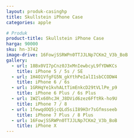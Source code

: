 ```yaml
---
layout: produk-casinghp
title: Skullstein iPhone Case
categories: apple

# Produk
product-title: Skullstein iPhone Case
harga: 90000
sku: hn-3742
image-drive: 16FowjSSRWPn0TTJJLNp7CKm2_V3b_BoB
gallery:
  - url: 18Bx0VI7pCnz0J3xMnIewbcyL9fYDWKCs
    title: iPhone 5 / 5s / SE
  - url: 1H4O1VfgFG5N_gkYthPeIalI1sbCCODW4
    title: iPhone 6 / 6s
  - url: 1GRHqYe1kvhALtTimEnkcD29tVLlPe_p9
    title: iPhone 6 Plus / 6s Plus
  - url: 1WZlx60hcJH_J8DVid6zez6FftRk-ho9U
    title: iPhone 7 / 8
  - url: 1fewqdOQ5jcQLd5siI89H3r7sGfmsseeb
    title: iPhone 7 Plus / 8 Plus
  - url: 16FowjSSRWPn0TTJJLNp7CKm2_V3b_BoB
    title: iPhone X
---
```

